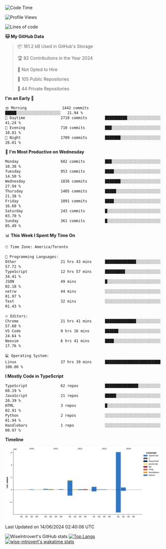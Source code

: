 <!--START_SECTION:waka-->
![Code Time](http://img.shields.io/badge/Code%20Time-1%2C720%20hrs%2031%20mins-blue)

![Profile Views](http://img.shields.io/badge/Profile%20Views-4-blue)

![Lines of code](https://img.shields.io/badge/From%20Hello%20World%20I%27ve%20Written-9.2%20million%20lines%20of%20code-blue)

**🐱 My GitHub Data** 

> 📦 161.2 kB Used in GitHub's Storage 
 > 
> 🏆 82 Contributions in the Year 2024
 > 
> 🚫 Not Opted to Hire
 > 
> 📜 105 Public Repositories 
 > 
> 🔑 44 Private Repositories 
 > 
**I'm an Early 🐤** 

```text
🌞 Morning                1442 commits        █████░░░░░░░░░░░░░░░░░░░░   21.94 % 
🌆 Daytime                2710 commits        ██████████░░░░░░░░░░░░░░░   41.24 % 
🌃 Evening                710 commits         ███░░░░░░░░░░░░░░░░░░░░░░   10.81 % 
🌙 Night                  1709 commits        ███████░░░░░░░░░░░░░░░░░░   26.01 % 
```
📅 **I'm Most Productive on Wednesday** 

```text
Monday                   682 commits         ███░░░░░░░░░░░░░░░░░░░░░░   10.38 % 
Tuesday                  953 commits         ████░░░░░░░░░░░░░░░░░░░░░   14.50 % 
Wednesday                1836 commits        ███████░░░░░░░░░░░░░░░░░░   27.94 % 
Thursday                 1405 commits        █████░░░░░░░░░░░░░░░░░░░░   21.38 % 
Friday                   1091 commits        ████░░░░░░░░░░░░░░░░░░░░░   16.60 % 
Saturday                 243 commits         █░░░░░░░░░░░░░░░░░░░░░░░░   03.70 % 
Sunday                   361 commits         █░░░░░░░░░░░░░░░░░░░░░░░░   05.49 % 
```


📊 **This Week I Spent My Time On** 

```text
🕑︎ Time Zone: America/Toronto

💬 Programming Languages: 
Other                    21 hrs 43 mins      ██████████████░░░░░░░░░░░   57.72 % 
TypeScript               12 hrs 57 mins      █████████░░░░░░░░░░░░░░░░   34.41 % 
JSON                     49 mins             █░░░░░░░░░░░░░░░░░░░░░░░░   02.18 % 
netrw                    44 mins             ░░░░░░░░░░░░░░░░░░░░░░░░░   01.97 % 
Text                     32 mins             ░░░░░░░░░░░░░░░░░░░░░░░░░   01.43 % 

🔥 Editors: 
Chrome                   21 hrs 41 mins      ██████████████░░░░░░░░░░░   57.60 % 
VS Code                  9 hrs 16 mins       ██████░░░░░░░░░░░░░░░░░░░   24.64 % 
Neovim                   6 hrs 41 mins       ████░░░░░░░░░░░░░░░░░░░░░   17.76 % 

💻 Operating System: 
Linux                    37 hrs 39 mins      █████████████████████████   100.00 % 
```

**I Mostly Code in TypeScript** 

```text
TypeScript               62 repos            ███████████████░░░░░░░░░░   60.19 % 
JavaScript               21 repos            █████░░░░░░░░░░░░░░░░░░░░   20.39 % 
HTML                     3 repos             █░░░░░░░░░░░░░░░░░░░░░░░░   02.91 % 
Python                   2 repos             ░░░░░░░░░░░░░░░░░░░░░░░░░   01.94 % 
Handlebars               1 repo              ░░░░░░░░░░░░░░░░░░░░░░░░░   00.97 % 
```



**Timeline**

![Lines of Code chart](https://raw.githubusercontent.com/wise-introvert/wise-introvert/master/assets/bar_graph.png)


 Last Updated on 14/06/2024 02:40:06 UTC
<!--END_SECTION:waka-->

![WiseIntrovert's GitHub stats](https://github-readme-stats.vercel.app/api?username=wise-introvert&count_private=true&show_icons=true)
[![Top Langs](https://github-readme-stats.vercel.app/api/top-langs/?username=wise-introvert&langs_count=10)](https://github.com/anuraghazra/github-readme-stats)
[![wise-introvert's wakatime stats](https://github-readme-stats.vercel.app/api/wakatime?username=wiseintrovert)](https://github.com/anuraghazra/github-readme-stats)
